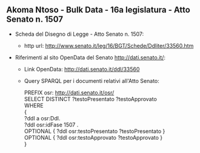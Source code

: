 ## Akoma Ntoso - Bulk Data - 16a legislatura - Atto Senato n. 1507 ##

* Scheda del Disegno di Legge - Atto Senato n. 1507:
	* http url: http://www.senato.it/leg/16/BGT/Schede/Ddliter/33560.htm

* Riferimenti al sito OpenData del Senato http://dati.senato.it/:
	* Link OpenData: http://dati.senato.it/ddl/33560
	* Query SPARQL per i documenti relativi all'Atto Senato:

        PREFIX osr: <http://dati.senato.it/osr/>  
		SELECT DISTINCT ?testoPresentato ?testoApprovato  
		WHERE  
		{  
		    ?ddl a osr:Ddl.  
		    ?ddl osr:idFase 1507 .  
		    OPTIONAL { ?ddl osr:testoPresentato ?testoPresentato }  
		    OPTIONAL { ?ddl osr:testoApprovato ?testoApprovato }  
		}
		